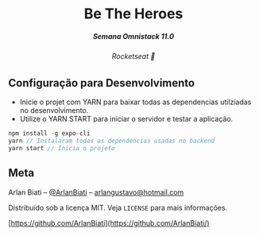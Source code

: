 <h1 align="center">
  Be The Heroes
</h1>

<h5 align="center">
  Semana Omnistack 11.0
</h5>

<h6 align="center">
  Rocketseat 💜
</h6>


## Configuração para Desenvolvimento

 - Inicie o projet com YARN para baixar todas as dependencias utilziadas no desenvolvimento.
 - Utilize o YARN START para iniciar o servidor e testar a aplicação.

```js
npm install -g expo-cli
yarn // Instalaram todas as dependencias usadas no backend
yarn start // Inicia o projeto
```

## Meta

Arlan Biati – [@ArlanBiati](https://www.linkedin.com/in/arlan-biati-2b3512115/) – arlangustavo@hotmail.com

Distribuído sob a licença MIT. Veja `LICENSE` para mais informações.

[https://github.com/ArlanBiati](https://github.com/ArlanBiati/)
